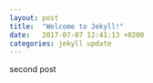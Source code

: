 ```yaml
---
layout: post
title:  "Welcome to Jekyll!"
date:   2017-07-07 12:41:13 +0200
categories: jekyll update
---
```


second post
